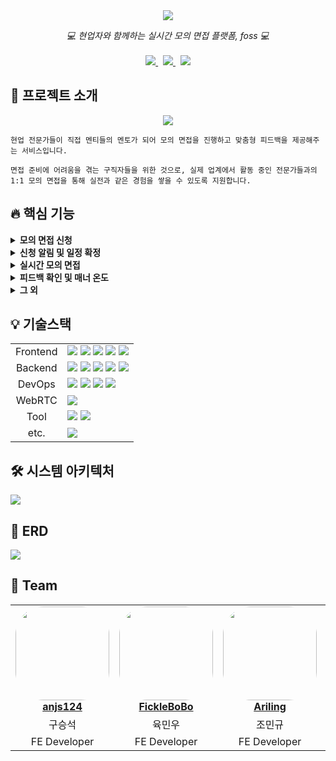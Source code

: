 <div align="center">
	<img src="https://velog.velcdn.com/images/gangintheremark/post/9fa75daf-cf09-4f03-8916-9dbad445cb14/image.png">

<i> 💻 현업자와 함께하는 실시간 모의 면접 플랫폼, foss 💻 </i>
  <br/><br/>
    <a href="https://i11a705.p.ssafy.io/">
  	       <img src="https://img.shields.io/badge/foss-white?style=fot-the-badge&logo=headspace&logoColor=4CCDC6"> 
  </a> &nbsp;
     <a href="https://www.youtube.com/watch?v=rissa0YjNzk">
       <img src="https://img.shields.io/badge/youtube-white?style=fot-the-badge&logo=youtube&logoColor=FF0000"> 
      </a> &nbsp;
       <a href="">
       <img src="https://img.shields.io/badge/blog-white?style=fot-the-badge&logo=tistory&logoColor=000000"> 
      </a>
</div>


## 👀 프로젝트 소개
<div align="center">
  	<img src="https://velog.velcdn.com/images/gangintheremark/post/33ea912d-ee4a-4f09-b50f-df0e86adc5a1/image.gif">
  </div>

```
현업 전문가들이 직접 멘티들의 멘토가 되어 모의 면접을 진행하고 맞춤형 피드백을 제공해주는 서비스입니다. 

면접 준비에 어려움을 겪는 구직자들을 위한 것으로, 실제 업계에서 활동 중인 전문가들과의 
1:1 모의 면접을 통해 실전과 같은 경험을 쌓을 수 있도록 지원합니다.
```

## 🔥 핵심 기능
<details>
  <summary><b>모의 면접 신청</b></summary>
  <div>
    <i>멘티들은 관심있는 기업과 직무의 멘토를 찾아 면접을 신청할 수 있습니다.</i>  
   <table>
     <tr>
       <td>
       	  <img width="325" src="https://velog.velcdn.com/images/gangintheremark/post/ceee6445-68c1-4a9f-bed5-dac62e618293/image.png")
       </td>
       <td>
       	  <img width="325" src="https://velog.velcdn.com/images/gangintheremark/post/0b2c0095-b505-4410-a9b4-fb1476d3410a/image.png">
       </td>
     </tr>
    </table>
  <br><br>
  </div>
</details>

<details>
  <summary><b>신청 알림 및 일정 확정</b></summary>
  <div>
    <i>멘토는 자신의 일정에 신청한 멘티들의 자기소개서를 확인 후 면접을 확정할 수 있습니다.</i>  
   <table>
     <tr>
       <td>
       	  <img width="325" src="https://velog.velcdn.com/images/gangintheremark/post/0680dbe7-2931-43fe-bb75-862137ddb230/image.png")
       </td>
       <td>
       	  <img width="325" src="https://velog.velcdn.com/images/gangintheremark/post/60b87579-f635-45e0-a161-78312ebb9428/image.png">
       </td>
     </tr>
    </table>
  <br><br>
  </div>
</details>

<details>
  <summary><b>실시간 모의 면접</b></summary>
  <div>
    <i>멘토는 각 멘티들에게 피드백을 작성할 수 있습니다. 멘티들은 서로에게 상호 피드백을 작성할 수 있습니다. </i>  
   <table>
     <tr align="center">
       <td>멘토 화면</td>
       <td>멘티 화면</td>
     </tr>
     <tr>
       <td>
       	  <img width="325"src="https://velog.velcdn.com/images/gangintheremark/post/dc68e111-15e8-4e64-870d-2c1ad5406220/image.gif">
       </td>
       <td>
       	  <img width="325"src="https://velog.velcdn.com/images/gangintheremark/post/679d8c24-30b0-40fb-b1ad-620f3f66ad5a/image.gif">
       </td>
     </tr>
    </table>
  <br><br>
  </div>
</details>

<details>
  <summary><b>피드백 확인 및 매너 온도</b></summary>
  <div>
    <i>면접이 끝난 후 멘티는 멘토와 다른 멘티가 작성한 피드백을 확인할 수 있습니다. 함께 참여한 멘티들의 별점을 부여할 수 있으며 이 별점에 따라 매너온도가 변합니다. <br/> <br/>
    또한 멘티는 멘토의 리뷰를 작성할 수 있습니다.</i>  
   <table>
     <tr>
       <td>
       	  <img width="325"src="https://velog.velcdn.com/images/gangintheremark/post/12329fd4-e69d-4af1-8070-26fb0dd2421a/image.gif">
       </td>
       <td>
       	  <img width="325"src="https://velog.velcdn.com/images/gangintheremark/post/ccd80f78-d180-4881-b3d8-74ce485e91bc/image.png">
       </td>
     </tr>
    </table>
  <br><br>
  </div>
</details>

<details>
  <summary><b>그 외</b></summary>
  <div>
    <i>- 여러가지 기업과 해당 기업의 멘토들을 한 눈에 확인할 수 있습니다.  <br/>
      - 면접 경험을 공유할 수 있습니다.
    </i> 
   <table>
     <tr>
       <td>
       	  <img width="325"src="https://velog.velcdn.com/images/gangintheremark/post/e195449d-c0a4-49ec-ad79-fd38ec60f09a/image.gif">
       </td>
       <td>
       	  <img width="325"src="https://velog.velcdn.com/images/gangintheremark/post/dbbce6fa-1adf-4a2c-b74e-f1da1d0765d7/image.png">
       </td>
     </tr>
    </table>
  <br><br>
  </div>
</details>

## 💡 기술스택
<table>
   <tr>
      <td colspan="2" align="center">
        Frontend 
      </td>
      <td colspan="4">
   <img src="https://img.shields.io/badge/React-61DAFB?style=flat-square&logo=React&logoColor=white"/> <img src="https://img.shields.io/badge/TypeScript-3178C6?style=flat-square&logo=TypeScript&logoColor=white"/> 
         <img src="https://img.shields.io/badge/React Query-FF4154?style=flat-square&logo=reactquery&logoColor=white"/> 
                 <img src="https://img.shields.io/badge/Jest-C21325?style=flat-square&logo=jest&logoColor=white"/>
         <img src="https://img.shields.io/badge/Zustand-50162D?style=flat-square&logo=&logoColor=white"/>
      </td>
   </tr>
   <tr>
      <td colspan="2" align="center">
        Backend
      </td>
      <td colspan="4">
     <img src="https://img.shields.io/badge/Spring Boot-6DB33F?style=flat-square&logo=springboot&logoColor=white"/> 
             <img src="https://img.shields.io/badge/Spring Security-6DB33F?style=flat-square&logo=springsecurity&logoColor=white"/> 
             <img src="https://img.shields.io/badge/Spring Data JPA-6DB33F?style=flat-square&logo=spring&logoColor=white"/> 
                             <img src="https://img.shields.io/badge/mysql-4479A1?style=flat-square&logo=mysql&logoColor=white"/> 
                                     <img src="https://img.shields.io/badge/redis-FF4438?style=flat-square&logo=redis&logoColor=white"/> 
      </td>
   </tr>
   <tr>
      <td colspan="2" align="center">
		DevOps
      </td>
      <td colspan="4">
                     <img src="https://img.shields.io/badge/Amazon EC2-FF9900?style=flat-square&logo=amazonec2&logoColor=white"/>
                                        <img src="https://img.shields.io/badge/nginx-009639?style=flat-square&logo=nginx&logoColor=white"/> 
                        <img src="https://img.shields.io/badge/jenkins-D24939?style=flat-square&logo=jenkins&logoColor=white"/> 
                                <img src="https://img.shields.io/badge/docker-2496ED?style=flat-square&logo=docker&logoColor=white"/> 
      </td>
   </tr>
     <tr>
      <td colspan="2" align="center">
        WebRTC
      </td>
      <td colspan="4">
                                        <img src="https://img.shields.io/badge/OpenVidu-412991?style=flat-square&logo=&logoColor=white"/> 
      </td>
   </tr>
   <tr>
      <td colspan="2" align="center">
        Tool
      </td>
      <td colspan="4">
                                        <img src="https://img.shields.io/badge/Intellij IDEA-000000?style=flat-square&logo=intellijidea&logoColor=white"/> 
                                        <img src="https://img.shields.io/badge/Visual Studio Code-007ACC?style=flat-square&logo=visualstudiocode&logoColor=white"/> 
      </td>
   </tr>
   <tr>
      <td colspan="2" align="center">
        etc.
      </td>
      <td colspan="4">
          <img src="https://img.shields.io/badge/GitLab-FC6D26?style=flat-square&logo=gitlab&logoColor=white"/> 
      </td>
   </tr>
</table>

## 🛠️ 시스템 아키텍처
![](https://velog.velcdn.com/images/gangintheremark/post/c8c879c7-11af-4393-81b0-a1dbd4fe7360/image.png)

## 🔗 ERD
![](https://velog.velcdn.com/images/gangintheremark/post/0b38f408-0b39-4210-88c4-81de39e6f312/image.png)


## 👥 Team
<table align="center">
    <tr align="center">
        <td style="min-width: 150px;">
            <a href="https://github.com/anjs124">
              <img src="https://avatars.githubusercontent.com/u/87066209?v=4?s=1600&d=identicon" width="150" style="border-radius: 30%">
              <br />
              <b>anjs124</b>
            </a>
        </td>
        <td style="min-width: 150px;">
        <a href="https://github.com/FickleBoBo">
            <img src="https://avatars.githubusercontent.com/u/95597182?v=4?s=1600&d=identicon" width="150" style="border-radius: 30%">
            <br />
            <b>FickleBoBo</b>
        </a> 
        </td>
              <td style="min-width: 150px;">
        <a href="https://github.com/Ariling">
            <img src="https://avatars.githubusercontent.com/u/97501226?v=4?width=800" width="150" style="border-radius: 30%">
            <br />
            <b>Ariling</b>
        </a> 
        </td>
              <td style="min-width: 150px;">
            <a href="https://github.com/gangintheremark">
              <img src="https://avatars.githubusercontent.com/u/81904943?v=4" width="150" style="border-radius: 30%">
              <br />
              <b>gangintheremark</b>
            </a>
        </td>
        <td style="min-width: 150px;">
        <a href="https://github.com/rkdmf1026">
            <img src="https://avatars.githubusercontent.com/u/50603273?v=4?" width="150" style="border-radius: 30%">
            <br />
            <b>rkdmf1026</b>
        </a> 
        </td>
                <td style="min-width: 150px;">
        <a href="https://github.com/rkdmf1026">
            <img src="https://avatars.githubusercontent.com/u/92067099?v=4?" width="150" style="border-radius: 30%">
            <br />
            <b>fkgnssla</b>
        </a> 
        </td>
    </tr>
    <tr align="center">
        <td>
           구승석
        </td>
        <td>
           육민우
        </td>
        <td>
           조민규
        </td>
              <td>
           남경민
        </td>
        <td>
           이동기
        </td>
        <td>
           김형민
        </td>
    </tr>
  <tr align="center">
    <td>
      FE Developer
    </td>
    <td>
      FE Developer
    </td>
    <td>
      FE Developer
    </td>
        <td>
      BE Developer
    </td>
    <td>
      BE Developer
    </td>
    <td>
      BE Developer
    </td>
  </tr>
</table>

